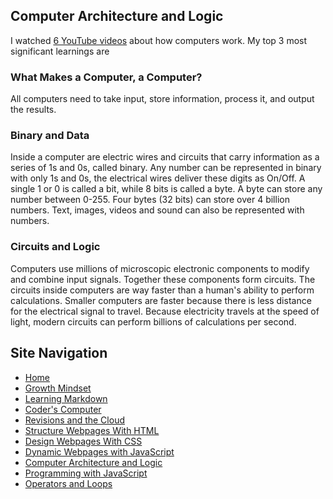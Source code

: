 ## Computer Architecture and Logic
I watched [6 YouTube videos](https://www.youtube.com/watch?v=OAx_6-wdslM&list=PLzdnOPI1iJNcsRwJhvksEo1tJqjIqWbN-) about how computers work. My top 3 most significant learnings are

### What Makes a Computer, a Computer?
All computers need to take input, store information, process it, and output the results. 

### Binary and Data
Inside a computer are electric wires and circuits that carry information as a series of 1s and 0s, called binary. Any number can be represented in binary with only 1s and 0s, the electrical wires deliver these digits as On/Off. A single 1 or 0 is called a bit, while 8 bits is called a byte. A byte can store any number between 0-255. Four bytes (32 bits) can store over 4 billion numbers. Text, images, videos and sound can also be represented with numbers.  

### Circuits and Logic
Computers use millions of microscopic electronic components to modify and combine input signals. Together these components form circuits. The circuits inside computers are way faster than a human's ability to perform calculations. Smaller computers are faster because there is less distance for the electrical signal to travel. Because electricity travels at the speed of light, modern circuits can perform billions of calculations per second. 

## Site Navigation
- [Home](README.md)
- [Growth Mindset](GROWTH_MINDSET.md)
- [Learning Markdown](LEARNING_MARKDOWN.md)
- [Coder's Computer](CODERS_COMPUTER.md)
- [Revisions and the Cloud](REVISIONS_AND_THE_CLOUD.md)
- [Structure Webpages With HTML](STRUCTURE_WEBPAGES_WITH_HTML.md)
- [Design Webpages With CSS](DESIGN_WEBPAGES_WITH_CSS.md)
- [Dynamic Webpages with JavaScript](DYNAMIC_WEBPAGES_WITH_JAVASCRIPT.md)
- [Computer Architecture and Logic](COMPUTER_ARCHITECTURE_AND_LOGIC.md)
- [Programming with JavaScript](PROGRAMMING_WITH_JAVASCRIPT.md)
- [Operators and Loops](OPERATORS_AND_LOOPS.md)